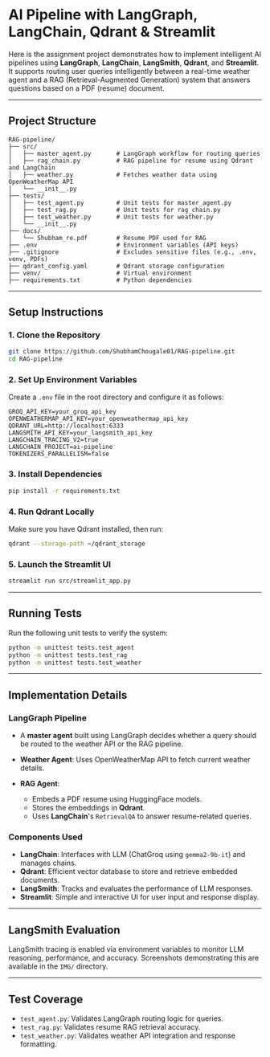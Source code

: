 # AI Pipeline with LangGraph, LangChain, Qdrant & Streamlit

Here is the assignment project demonstrates how to implement intelligent AI pipelines using **LangGraph**, **LangChain**, **LangSmith**, **Qdrant**, and **Streamlit**. It supports routing user queries intelligently between a real-time weather agent and a RAG (Retrieval-Augmented Generation) system that answers questions based on a PDF (resume) document.

---

## Project Structure

```
RAG-pipeline/
├── src/
│   ├── master_agent.py       # LangGraph workflow for routing queries
│   ├── rag_chain.py          # RAG pipeline for resume using Qdrant and LangChain
│   ├── weather.py            # Fetches weather data using OpenWeatherMap API
│   └── __init__.py           
├── tests/
│   ├── test_agent.py         # Unit tests for master_agent.py
│   ├── test_rag.py           # Unit tests for rag_chain.py
│   ├── test_weather.py       # Unit tests for weather.py
│   └── __init__.py           
├── docs/
│   └── Shubham_re.pdf        # Resume PDF used for RAG
├── .env                      # Environment variables (API keys)
├── .gitignore                # Excludes sensitive files (e.g., .env, venv, PDFs)
├── qdrant_config.yaml        # Qdrant storage configuration
├── venv/                     # Virtual environment
├── requirements.txt          # Python dependencies
```

---

## Setup Instructions

### 1. Clone the Repository

```bash
git clone https://github.com/ShubhamChougale01/RAG-pipeline.git
cd RAG-pipeline
```

### 2. Set Up Environment Variables

Create a `.env` file in the root directory and configure it as follows:

```env
GROQ_API_KEY=your_groq_api_key
OPENWEATHERMAP_API_KEY=your_openweathermap_api_key
QDRANT_URL=http://localhost:6333
LANGSMITH_API_KEY=your_langsmith_api_key
LANGCHAIN_TRACING_V2=true
LANGCHAIN_PROJECT=ai-pipeline
TOKENIZERS_PARALLELISM=false
```

### 3. Install Dependencies

```bash
pip install -r requirements.txt
```

### 4. Run Qdrant Locally

Make sure you have Qdrant installed, then run:

```bash
qdrant --storage-path ~/qdrant_storage
```

### 5. Launch the Streamlit UI

```bash
streamlit run src/streamlit_app.py
```

---

## Running Tests

Run the following unit tests to verify the system:

```bash
python -m unittest tests.test_agent
python -m unittest tests.test_rag
python -m unittest tests.test_weather
```

---

## Implementation Details

### LangGraph Pipeline

* A **master agent** built using LangGraph decides whether a query should be routed to the weather API or the RAG pipeline.
* **Weather Agent**: Uses OpenWeatherMap API to fetch current weather details.
* **RAG Agent**:

  * Embeds a PDF resume using HuggingFace models.
  * Stores the embeddings in **Qdrant**.
  * Uses **LangChain**'s `RetrievalQA` to answer resume-related queries.

### Components Used

* **LangChain**: Interfaces with LLM (ChatGroq using `gemma2-9b-it`) and manages chains.
* **Qdrant**: Efficient vector database to store and retrieve embedded documents.
* **LangSmith**: Tracks and evaluates the performance of LLM responses.
* **Streamlit**: Simple and interactive UI for user input and response display.

---

## LangSmith Evaluation

LangSmith tracing is enabled via environment variables to monitor LLM reasoning, performance, and accuracy. Screenshots demonstrating this are available in the `IMG/` directory.

---

## Test Coverage

* `test_agent.py`: Validates LangGraph routing logic for queries.
* `test_rag.py`: Validates resume RAG retrieval accuracy.
* `test_weather.py`: Validates weather API integration and response formatting.

